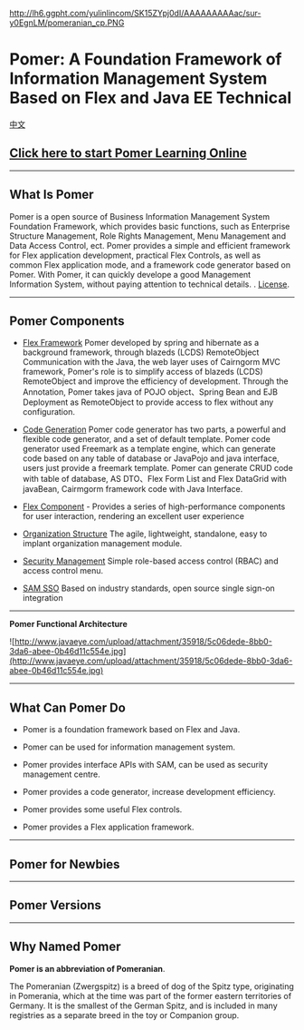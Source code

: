 http://lh6.ggpht.com/yulinlincom/SK15ZYpj0dI/AAAAAAAAAac/sur-y0EgnLM/pomeranian_cp.PNG

# Pomer: A Foundation Framework of Information Management System Based on Flex and Java EE Technical #


[中文](Zh.md)

## [Click here to start Pomer Learning Online](help_doc_zh.md) ##

---

## What Is Pomer ##
Pomer is a open source of Business Information Management System Foundation Framework, which provides basic functions, such as Enterprise Structure Management, Role Rights Management, Menu Management and Data Access Control, ect. Pomer provides a simple and efficient framework for Flex application development, practical Flex Controls, as well as common Flex application mode, and a framework code generator based on Pomer. With Pomer, it can quickly develope a good Management Information System, without paying attention to technical details.
. [License](http://www.apache.org/licenses/LICENSE-2.0).

---

## Pomer Components ##
  * [Flex Framework](FlexFramework.md)
Pomer developed by spring and hibernate as a background framework, through blazeds (LCDS) RemoteObject Communication with the Java, the web layer uses of Cairngorm MVC framework, Pomer's role is to simplify access of blazeds (LCDS) RemoteObject and improve the efficiency of development. Through the Annotation, Pomer takes java of POJO object、Spring Bean and EJB Deployment as RemoteObject to provide access to flex without any configuration.

  * [Code Generation](CodeGeneration.md)
Pomer code generator has two parts, a powerful and flexible code generator, and a set of default template. Pomer code generator used Freemark as a template engine, which can generate code based on any table of database or JavaPojo and java interface, users just provide a freemark template. Pomer can generate CRUD code with table of database, AS DTO、Flex Form List and Flex DataGrid with javaBean, Cairmgorm framework code with Java Interface.

  * [Flex Component](FlexComponent.md) - Provides a series of high-performance components for user interaction, rendering an excellent user experience

  * [Organization Structure](OrganizationStructure.md)
The agile, lightweight, standalone, easy to implant organization management module.

  * [Security Management](SecurityManagement.md)
Simple role-based access control (RBAC) and access control menu.

  * [SAM SSO](SSO.md)
Based on industry standards, open source single sign-on integration


---

**Pomer Functional Architecture**

![http://www.javaeye.com/upload/attachment/35918/5c06dede-8bb0-3da6-abee-0b46d11c554e.jpg](http://www.javaeye.com/upload/attachment/35918/5c06dede-8bb0-3da6-abee-0b46d11c554e.jpg)

---

## What Can Pomer Do ##
  * Pomer is a foundation framework based on Flex and Java.

  * Pomer can be used for information management system.

  * Pomer provides interface APIs with SAM, can be used as security management centre.

  * Pomer provides a code generator, increase development efficiency.

  * Pomer provides some useful Flex controls.

  * Pomer provides a Flex application framework.


---

## Pomer for Newbies ##

---

## Pomer Versions ##

---

## Why Named Pomer ##
**Pomer is an abbreviation of Pomeranian**.

The Pomeranian (Zwergspitz) is a breed of dog of the Spitz type, originating in Pomerania, which at the time was part of the former eastern territories of Germany. It is the smallest of the German Spitz, and is included in many registries as a separate breed in the toy or Companion group.

